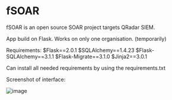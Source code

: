 # fSOAR
fSOAR is an open source SOAR project targets QRadar SIEM.

App build on Flask.
Works on only one organisation. (temporarily)

Requirements: 
$Flask==2.0.1
$SQLAlchemy==1.4.23
$Flask-SQLAlchemy==3.1.1
$Flask-Migrate==3.1.0
$Jinja2==3.0.1

Can install all needed requirements by using the requirements.txt

Screenshot of interface:

![image](https://github.com/realbatuhan/fSOAR/assets/68564239/1fff643c-8492-4405-8362-b27ba5b4486f)
